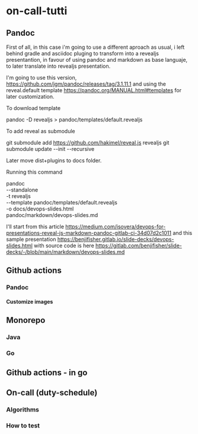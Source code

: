 # on-call-tutti

## Pandoc

First of all, in this case i'm going to use a different aproach as usual, i left behind gradle and asciidoc pluging to transform into a revealjs presentantion, in favour of using pandoc and markdown as base languaje, to later translate into revealjs presentation.

I'm going to use this version, https://github.com/jgm/pandoc/releases/tag/3.1.11.1 and using the reveal.default template https://pandoc.org/MANUAL.html#templates for later customization.

To download template 

pandoc -D revealjs > pandoc/templates/default.revealjs

To add reveal as submodule

git submodule add https://github.com/hakimel/reveal.js revealjs
git submodule update --init --recursive

Later move dist+plugins to docs folder.

Running this command

pandoc \
 --standalone \
 -t revealjs \
 --template pandoc/templates/default.revealjs \
 -o docs/devops-slides.html \
 pandoc/markdown/devops-slides.md

I'll start from this article https://medium.com/isovera/devops-for-presentations-reveal-js-markdown-pandoc-gitlab-ci-34d07d2c1011
and this sample presentation https://benjifisher.gitlab.io/slide-decks/devops-slides.html with source code is here https://gitlab.com/benjifisher/slide-decks/-/blob/main/markdown/devops-slides.md

## Github actions

### Pandoc

#### Customize images

## Monorepo

### Java

### Go

## Github actions - in go

## On-call (duty-schedule)

### Algorithms

### How to test
